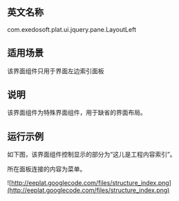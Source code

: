 ## 英文名称 ##

com.exedosoft.plat.ui.jquery.pane.LayoutLeft

## 适用场景 ##

该界面组件只用于界面左边索引面板

## 说明 ##

该界面组件为特殊界面组件，用于缺省的界面布局。

## 运行示例 ##

如下图，该界面组件控制显示的部分为“这儿是工程内容索引”。

所在面板连接的内容为菜单。

![http://eeplat.googlecode.com/files/structure_index.png](http://eeplat.googlecode.com/files/structure_index.png)